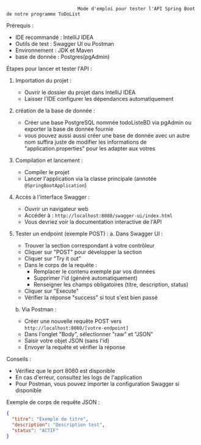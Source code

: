                               Mode d'emploi pour tester l'API Spring Boot de notre programme ToDoList


Prérequis :
- IDE recommandé : IntelliJ IDEA
- Outils de test : Swagger UI ou Postman
- Environnement : JDK et Maven
- base de donnée : Postgres(pgAdmin)

Étapes pour lancer et tester l'API :
1. Importation du projet :
   - Ouvrir le dossier du projet dans IntelliJ IDEA
   - Laisser l'IDE configurer les dépendances automatiquement

2. création de la base de donnée : 
   - Créer une base PostgreSQL nommée todoListeBD via pgAdmin ou exporter la base de donnée fournie
   - vous pouvez aussi aussi créer une base de donnée avec un autre nom suffira juste de modifier les informations de "application.properties" pour les adapter aux votres

3. Compilation et lancement :
   - Compiler le projet 
   - Lancer l'application via la classe principale (annotée `@SpringBootApplication`)

4. Accès à l'interface Swagger :
   - Ouvrir un navigateur web
   - Accéder à : `http://localhost:8080/swagger-ui/index.html`
   - Vous devriez voir la documentation interactive de l'API

5. Tester un endpoint (exemple POST) :
   a. Dans Swagger UI :
   - Trouver la section correspondant à votre contrôleur
   - Cliquer sur "POST" pour développer la section
   - Cliquer sur "Try it out"
   - Dans le corps de la requête :
     * Remplacer le contenu exemple par vos données
     * Supprimer l'id (généré automatiquement)
     * Renseigner les champs obligatoires (titre, description, status)
   - Cliquer sur "Execute"
   - Vérifier la réponse "success" si tout s'est bien passé

   b. Via Postman :
   - Créer une nouvelle requête POST vers `http://localhost:8080/[votre-endpoint]`
   - Dans l'onglet "Body", sélectionner "raw" et "JSON"
   - Saisir votre objet JSON (sans l'id)
   - Envoyer la requête et vérifier la réponse

Conseils :
- Vérifiez que le port 8080 est disponible
- En cas d'erreur, consultez les logs de l'application
- Pour Postman, vous pouvez importer la configuration Swagger si disponible

Exemple de corps de requête JSON :
```json
{
  "titre": "Exemple de titre",
  "description": "Description test",
  "status": "ACTIF"
}
```


